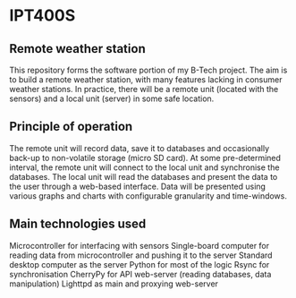 # IPT400S
## Remote weather station
This repository forms the software portion of my B-Tech project.
The aim is to build a remote weather station, with many features lacking in consumer weather stations. In practice, there will be a remote unit (located with the sensors) and a local unit (server) in some safe location.

## Principle of operation
The remote unit will record data, save it to databases and occasionally back-up to non-volatile storage (micro SD card).
At some pre-determined interval, the remote unit will connect to the local unit and synchronise the databases.
The local unit will read the databases and present the data to the user through a web-based interface. Data will be presented using various graphs and charts with configurable granularity and time-windows.

## Main technologies used
Microcontroller for interfacing with sensors
Single-board computer for reading data from microcontroller and pushing it to the server
Standard desktop computer as the server
Python for most of the logic
Rsync for synchronisation
CherryPy for API web-server (reading databases, data manipulation)
Lighttpd as main and proxying web-server
